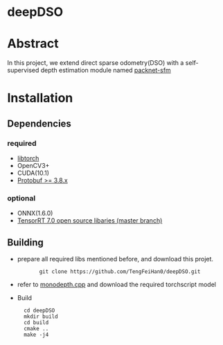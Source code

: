 # deepDSO

# Abstract
In this project, we extend direct sparse odometry(DSO) with a self-supervised depth estimation module named [packnet-sfm](https://github.com/TRI-ML/packnet-sfm)

# Installation
## Dependencies
### required
- [libtorch](https://pytorch.org/get-started/locally/)
- OpenCV3+
- CUDA(10.1)
- [Protobuf >= 3.8.x](https://github.com/google/protobuf/releases)
### optional
- ONNX(1.6.0)
- [TensorRT 7.0 open source libaries (master branch)](https://github.com/NVIDIA/TensorRT/)

## Building
- prepare all required libs mentioned before, and download this projet.

             git clone https://github.com/TengFeiHan0/deepDSO.git 
- refer to [monodepth.cpp](https://github.com/TengFeiHan0/monodepth2.cpp) and download the required torchscript model
- Build

		cd deepDSO
		mkdir build
		cd build
		cmake ..
		make -j4
